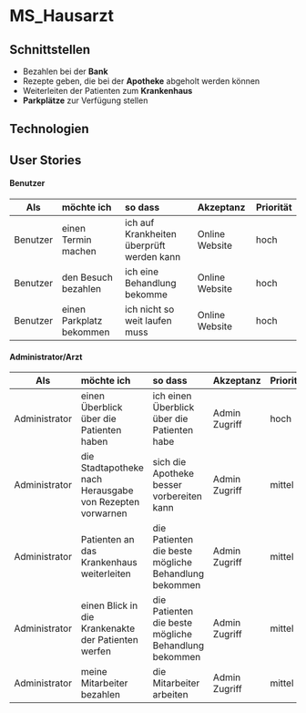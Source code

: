 # MS_Hausarzt

## Schnittstellen

- Bezahlen bei der **Bank**
- Rezepte geben, die bei der **Apotheke** abgeholt werden können
- Weiterleiten der Patienten zum **Krankenhaus**
- **Parkplätze** zur Verfügung stellen



## Technologien





## User Stories


#### Benutzer

| **Als**  | **möchte ich**| **so dass** | **Akzeptanz**| **Priorität** |
| ---- | :----| :----- | :---- | ---- |
| Benutzer | einen Termin machen     | ich auf Krankheiten überprüft werden kann | Online Website      | hoch  |
| Benutzer | den Besuch bezahlen | ich eine Behandlung bekomme | Online Website      | hoch  |
| Benutzer | einen Parkplatz bekommen | ich nicht so weit laufen muss | Online Website      | hoch  |







#### Administrator/Arzt


| **Als**  | **möchte ich**| **so dass** | **Akzeptanz**| **Priorität** |
| ---- | :----| :----- | :---- | ---- |
| Administrator | einen Überblick über die Patienten haben | ich einen Überblick über die Patienten habe | Admin Zugriff | hoch |
| Administrator | die Stadtapotheke nach Herausgabe von Rezepten vorwarnen | sich die Apotheke besser vorbereiten kann | Admin Zugriff | mittel |
| Administrator | Patienten an das Krankenhaus weiterleiten | die Patienten die beste mögliche Behandlung bekommen | Admin Zugriff | mittel |
| Administrator | einen Blick in die Krankenakte der Patienten werfen | die Patienten die beste mögliche Behandlung bekommen | Admin Zugriff | mittel |
| Administrator | meine Mitarbeiter bezahlen | die Mitarbeiter arbeiten | Admin Zugriff | mittel |
